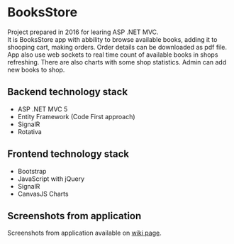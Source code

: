 # BooksStore
Project prepared in 2016 for learing ASP .NET MVC.  
It is BooksStore app with abbility to browse available books, adding it to shooping cart, making orders.
Order details can be downloaded as pdf file.
App also use web sockets to real time count of available books in shops refreshing.
There are also charts with some shop statistics.
Admin can add new books to shop.
## Backend technology stack
- ASP .NET MVC 5
- Entity Framework (Code First approach)
- SignalR
- Rotativa
## Frontend technology stack
- Bootstrap
- JavaScript with jQuery
- SignalR
- CanvasJS Charts
## Screenshots from application  
Screenshots from application available on [wiki page](https://github.com/mbrud94/BooksStore/wiki/User-interface).
